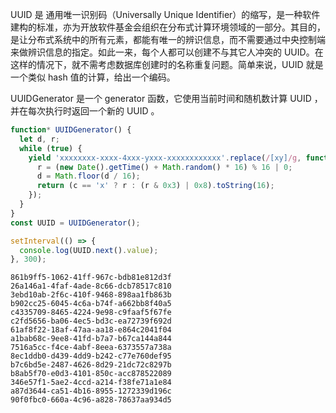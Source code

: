 UUID 是 通用唯一识别码（Universally Unique Identifier）的缩写，是一种软件建构的标准，亦为开放软件基金会组织在分布式计算环境领域的一部分。其目的，是让分布式系统中的所有元素，都能有唯一的辨识信息，而不需要通过中央控制端来做辨识信息的指定。如此一来，每个人都可以创建不与其它人冲突的 UUID。在这样的情况下，就不需考虑数据库创建时的名称重复问题。简单来说，UUID 就是一个类似 hash 值的计算，给出一个编码。

UUIDGenerator 是一个 generator 函数，它使用当前时间和随机数计算 UUID ，并在每次执行时返回一个新的 UUID 。

```javascript
function* UUIDGenerator() {
  let d, r;
  while (true) {
    yield 'xxxxxxxx-xxxx-4xxx-yxxx-xxxxxxxxxxxx'.replace(/[xy]/g, function(c) {
      r = (new Date().getTime() + Math.random() * 16) % 16 | 0;
      d = Math.floor(d / 16);
      return (c == 'x' ? r : (r & 0x3) | 0x8).toString(16);
    });
  }
}
const UUID = UUIDGenerator();

setInterval(() => {
  console.log(UUID.next().value);
}, 300);
```

```
861b9ff5-1062-41ff-967c-bdb81e812d3f
26a146a1-4faf-4ade-8c66-dcb78517c810
3ebd10ab-2f6c-410f-9468-898aa1fb863b
b902cc25-6045-4c6a-b74f-a662bb8f40a5
c4335709-8465-4224-9e98-c9faaf5f67fe
c2fd5656-ba06-4ec5-bd3c-ea72739f692d
61af8f22-18af-47aa-aa18-e864c2041f04
a1bab68c-9ee8-41fd-b7a7-b67ca144a844
7516a5cc-f4ce-4abf-8eea-6373557a738a
8ec1ddb0-d439-4dd9-b242-c77e760def95
b7c6bd5e-2487-4626-8d29-21dc72c8297b
b8ab5f70-e0d3-4101-850c-acc878522089
346e57f1-5ae2-4ccd-a214-f38fe71a1e84
a87d3644-ca51-4b16-8955-1272339d196c
90f0fbc0-660a-4c96-a828-78637aa934d5
```
